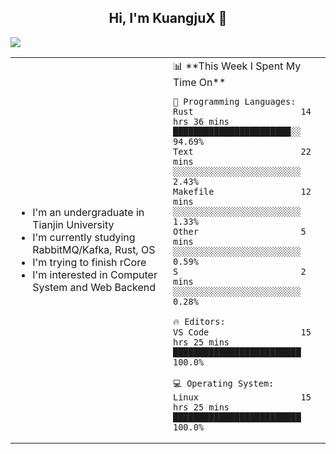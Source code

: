 <h2 align="center"> Hi, I'm KuangjuX 👋 </h2>
<p><img src="https://w.wallhaven.cc/full/nz/wallhaven-nz1e8j.jpg"></p>
<table>
    <tr>
        <td valign="center" width="50%">
            <ul>
                <li>I'm an undergraduate in Tianjin University</li>
                <li>I'm currently studying RabbitMQ/Kafka, Rust, OS</li>
                <li>I'm trying to finish rCore</li>
                <li>I'm interested in Computer System and Web Backend</li>
            </ul>
        </td>
       <td valign="top" width="50%">
<!--START_SECTION:waka-->
📊 **This Week I Spent My Time On** 

```text
💬 Programming Languages: 
Rust                     14 hrs 36 mins      ███████████████████████░░   94.69% 
Text                     22 mins             ░░░░░░░░░░░░░░░░░░░░░░░░░   2.43% 
Makefile                 12 mins             ░░░░░░░░░░░░░░░░░░░░░░░░░   1.33% 
Other                    5 mins              ░░░░░░░░░░░░░░░░░░░░░░░░░   0.59% 
S                        2 mins              ░░░░░░░░░░░░░░░░░░░░░░░░░   0.28%

🔥 Editors: 
VS Code                  15 hrs 25 mins      █████████████████████████   100.0%

💻 Operating System: 
Linux                    15 hrs 25 mins      █████████████████████████   100.0%

```


<!--END_SECTION:waka-->
</td></tr>
</table>
